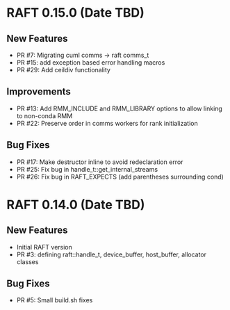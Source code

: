 # RAFT 0.15.0 (Date TBD)

## New Features
- PR #7: Migrating cuml comms -> raft comms_t
- PR #15: add exception based error handling macros
- PR #29: Add ceildiv functionality

## Improvements
- PR #13: Add RMM_INCLUDE and RMM_LIBRARY options to allow linking to non-conda RMM
- PR #22: Preserve order in comms workers for rank initialization

## Bug Fixes
- PR #17: Make destructor inline to avoid redeclaration error
- PR #25: Fix bug in handle_t::get_internal_streams
- PR #26: Fix bug in RAFT_EXPECTS (add parentheses surrounding cond)

# RAFT 0.14.0 (Date TBD)

## New Features
- Initial RAFT version
- PR #3: defining raft::handle_t, device_buffer, host_buffer, allocator classes

## Bug Fixes
- PR #5: Small build.sh fixes

